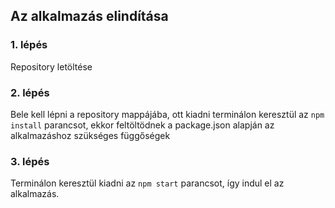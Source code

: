 
## Az alkalmazás elindítása


### 1. lépés 
Repository letöltése

### 2. lépés 
Bele kell lépni a repository mappájába, ott kiadni terminálon keresztül az `npm install` parancsot, ekkor feltöltödnek a package.json alapján az alkalmazáshoz szükséges függőségek

### 3. lépés 
Terminálon keresztül kiadni az `npm start` parancsot, így indul el az alkalmazás.
